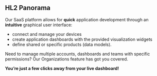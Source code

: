 ## HL2 Panorama

Our SaaS platform allows for **quick** application development through an **intuitive** graphical user interface:
- connect and manage your devices
- create application dashboards with the provided visualization widgets
- define shared or specific products (data models).

Need to manage multiple accounts, dashboards and teams with specific permissions?
Our Organizations feature has got you covered.

**You’re just a few clicks away from your live dashboard!**
